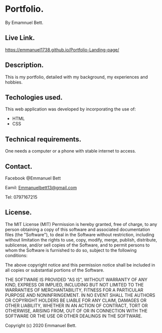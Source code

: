 # Portfolio.
 By Emamnuel Bett.
 ## Live Link.
 https://emmanuel1738.github.io/Portfolio-Landing-page/
## Description.
This is my portfolio, detailed with my background, my experiences and hobbies.
## Techologies used.
This web application was developed by incorporating the use of:
- HTML
- CSS
## Technical requirements.
One needs a computer or a phone with stable internet to access.
## Contact.
Facebook @Emmanuel Bett

Eamil: Emmanuelbett13@gmail.com

Tel: 0797167215
## License.
The MIT License (MIT)
Permission is hereby granted, free of charge, to any person obtaining a copy of this software and associated documentation files (the "Software"), to deal in the Software without restriction, including without limitation the rights to use, copy, modify, merge, publish, distribute, sublicense, and/or sell copies of the Software, and to permit persons to whom the Software is furnished to do so, subject to the following conditions:

The above copyright notice and this permission notice shall be included in all copies or substantial portions of the Software.

THE SOFTWARE IS PROVIDED "AS IS", WITHOUT WARRANTY OF ANY KIND, EXPRESS OR IMPLIED, INCLUDING BUT NOT LIMITED TO THE WARRANTIES OF MERCHANTABILITY, FITNESS FOR A PARTICULAR PURPOSE AND NONINFRINGEMENT. IN NO EVENT SHALL THE AUTHORS OR COPYRIGHT HOLDERS BE LIABLE FOR ANY CLAIM, DAMAGES OR OTHER LIABILITY, WHETHER IN AN ACTION OF CONTRACT, TORT OR OTHERWISE, ARISING FROM, OUT OF OR IN CONNECTION WITH THE SOFTWARE OR THE USE OR OTHER DEALINGS IN THE SOFTWARE.

Copyright (c) 2020 Emmanuel Bett.
